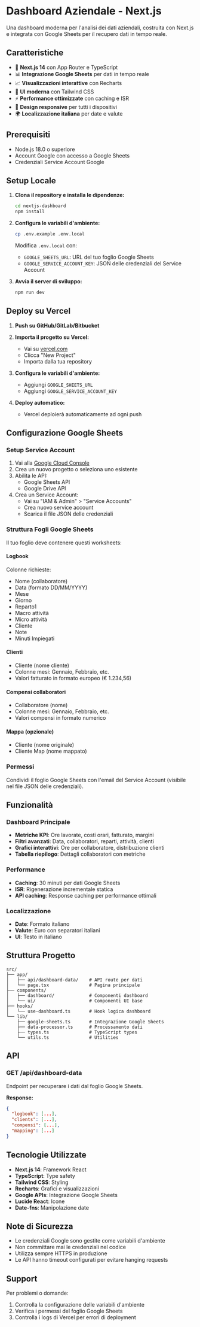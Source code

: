 # Dashboard Aziendale - Next.js

Una dashboard moderna per l'analisi dei dati aziendali, costruita con Next.js e integrata con Google Sheets per il recupero dati in tempo reale.

## Caratteristiche

- 🚀 **Next.js 14** con App Router e TypeScript
- 📊 **Integrazione Google Sheets** per dati in tempo reale
- 📈 **Visualizzazioni interattive** con Recharts
- 🎨 **UI moderna** con Tailwind CSS
- ⚡ **Performance ottimizzate** con caching e ISR
- 📱 **Design responsive** per tutti i dispositivi
- 🌍 **Localizzazione italiana** per date e valute

## Prerequisiti

- Node.js 18.0 o superiore
- Account Google con accesso a Google Sheets
- Credenziali Service Account Google

## Setup Locale

1. **Clona il repository e installa le dipendenze:**
   ```bash
   cd nextjs-dashboard
   npm install
   ```

2. **Configura le variabili d'ambiente:**
   ```bash
   cp .env.example .env.local
   ```

   Modifica `.env.local` con:
   - `GOOGLE_SHEETS_URL`: URL del tuo foglio Google Sheets
   - `GOOGLE_SERVICE_ACCOUNT_KEY`: JSON delle credenziali del Service Account

3. **Avvia il server di sviluppo:**
   ```bash
   npm run dev
   ```

## Deploy su Vercel

1. **Push su GitHub/GitLab/Bitbucket**

2. **Importa il progetto su Vercel:**
   - Vai su [vercel.com](https://vercel.com)
   - Clicca "New Project"
   - Importa dalla tua repository

3. **Configura le variabili d'ambiente:**
   - Aggiungi `GOOGLE_SHEETS_URL`
   - Aggiungi `GOOGLE_SERVICE_ACCOUNT_KEY`

4. **Deploy automatico:**
   - Vercel deploierà automaticamente ad ogni push

## Configurazione Google Sheets

### Setup Service Account

1. Vai alla [Google Cloud Console](https://console.cloud.google.com/)
2. Crea un nuovo progetto o seleziona uno esistente
3. Abilita le API:
   - Google Sheets API
   - Google Drive API
4. Crea un Service Account:
   - Vai su "IAM & Admin" > "Service Accounts"
   - Crea nuovo service account
   - Scarica il file JSON delle credenziali

### Struttura Fogli Google Sheets

Il tuo foglio deve contenere questi worksheets:

#### Logbook
Colonne richieste:
- Nome (collaboratore)
- Data (formato DD/MM/YYYY)
- Mese
- Giorno
- Reparto1
- Macro attività
- Micro attività
- Cliente
- Note
- Minuti Impiegati

#### Clienti
- Cliente (nome cliente)
- Colonne mesi: Gennaio, Febbraio, etc.
- Valori fatturato in formato europeo (€ 1.234,56)

#### Compensi collaboratori
- Collaboratore (nome)
- Colonne mesi: Gennaio, Febbraio, etc.
- Valori compensi in formato numerico

#### Mappa (opzionale)
- Cliente (nome originale)
- Cliente Map (nome mappato)

### Permessi

Condividi il foglio Google Sheets con l'email del Service Account (visibile nel file JSON delle credenziali).

## Funzionalità

### Dashboard Principale
- **Metriche KPI**: Ore lavorate, costi orari, fatturato, margini
- **Filtri avanzati**: Data, collaboratori, reparti, attività, clienti
- **Grafici interattivi**: Ore per collaboratore, distribuzione clienti
- **Tabella riepilogo**: Dettagli collaboratori con metriche

### Performance
- **Caching**: 30 minuti per dati Google Sheets
- **ISR**: Rigenerazione incrementale statica
- **API caching**: Response caching per performance ottimali

### Localizzazione
- **Date**: Formato italiano
- **Valute**: Euro con separatori italiani
- **UI**: Testo in italiano

## Struttura Progetto

```
src/
├── app/
│   ├── api/dashboard-data/    # API route per dati
│   └── page.tsx               # Pagina principale
├── components/
│   ├── dashboard/             # Componenti dashboard
│   └── ui/                    # Componenti UI base
├── hooks/
│   └── use-dashboard.ts       # Hook logica dashboard
└── lib/
    ├── google-sheets.ts       # Integrazione Google Sheets
    ├── data-processor.ts      # Processamento dati
    ├── types.ts               # TypeScript types
    └── utils.ts               # Utilities

```

## API

### GET /api/dashboard-data
Endpoint per recuperare i dati dal foglio Google Sheets.

**Response:**
```json
{
  "logbook": [...],
  "clients": [...],
  "compensi": [...],
  "mapping": [...]
}
```

## Tecnologie Utilizzate

- **Next.js 14**: Framework React
- **TypeScript**: Type safety
- **Tailwind CSS**: Styling
- **Recharts**: Grafici e visualizzazioni
- **Google APIs**: Integrazione Google Sheets
- **Lucide React**: Icone
- **Date-fns**: Manipolazione date

## Note di Sicurezza

- Le credenziali Google sono gestite come variabili d'ambiente
- Non committare mai le credenziali nel codice
- Utilizza sempre HTTPS in produzione
- Le API hanno timeout configurati per evitare hanging requests

## Support

Per problemi o domande:
1. Controlla la configurazione delle variabili d'ambiente
2. Verifica i permessi del foglio Google Sheets
3. Controlla i logs di Vercel per errori di deployment
